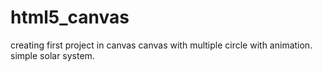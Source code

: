 # html5_canvas
creating first project in canvas
canvas with multiple circle with animation.
simple solar system.
